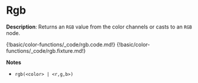 # Rgb

__Description__: Returns an `RGB` value from the color channels or casts to an `RGB` node.

{!basic/color-functions/_code/rgb.code.md!}
{!basic/color-functions/_code/rgb.fixture.md!}

__Notes__

+ `rgb(<color> | <r,g,b>)`

<div class="cf"></div>
<div class="end"></div>

